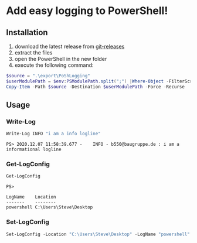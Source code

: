 # Add easy logging to PowerShell!
## Installation
1. download the latest release from [git-releases](https://git.brz.de/powershell-modules/poshlogging/-/releases)
2. extract the files
3. open the PowerShell in the new folder
4. execute the following command:
``` powershell
$source = ".\export\PoShLogging"
$userModulePath = $env:PSModulePath.split(";") |Where-Object -FilterScript {$_ -like "*$env:USERNAME*Windows*PowerShell*"}
Copy-Item -Path $source -Destination $userModulePath -Force -Recurse
```
## Usage
### Write-Log
``` powershell
Write-Log INFO "i am a info logline"
```
```
PS> 2020.12.07 11:58:39.677 -    INFO - b550@baugruppe.de : i am a informational logline
```
### Get-LogConfig
``` powershell
Get-LogConfig
```
```
PS>

LogName    Location
-------    --------
powershell C:\Users\Steve\Desktop
```
### Set-LogConfig
``` powershell
Set-LogConfig -Location "C:\Users\Steve\Desktop" -LogName "powershell"
```